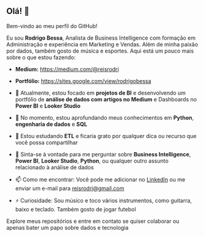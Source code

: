 ## Olá! 👋

Bem-vindo ao meu perfil do GitHub!

Eu sou **Rodrigo Bessa**, Analista de Business Intelligence com formação em Administração e experiência em Marketing e Vendas. Além de minha paixão por dados, também gosto de música e esportes. Aqui está um pouco mais sobre o que estou fazendo:

- **Medium:** https://medium.com/@reisrodri
- **Portfólio:** https://sites.google.com/view/rodrigobessa

- 🔭 Atualmente, estou focado em **projetos de BI** e desenvolvendo um portfólio de **análise de dados com artigos no Medium** e Dashboards no **Power BI** e **Looker Studio**

- 🌱 No momento, estou aprofundando meus conhecimentos em **Python**, **engenharia de dados** e **SQL**

- 🤔 Estou estudando **ETL** e ficaria grato por qualquer dica ou recurso que você possa compartilhar

- 💬 Sinta-se à vontade para me perguntar sobre **Business Intelligence**, **Power BI**, **Looker Studio**, **Python**, ou qualquer outro assunto relacionado à análise de dados

- 📫 Como me encontrar: Você pode me adicionar no [LinkedIn](https://www.linkedin.com/in/bessarodrigo) ou me enviar um e-mail para [reisrodri@gmail.com](mailto:reisrodri@gmail.com)

- ⚡ Curiosidade: Sou músico e toco vários instrumentos, como guitarra, baixo e teclado. Também gosto de jogar futebol

Explore meus repositórios e entre em contato se quiser colaborar ou apenas bater um papo sobre dados e tecnologia
